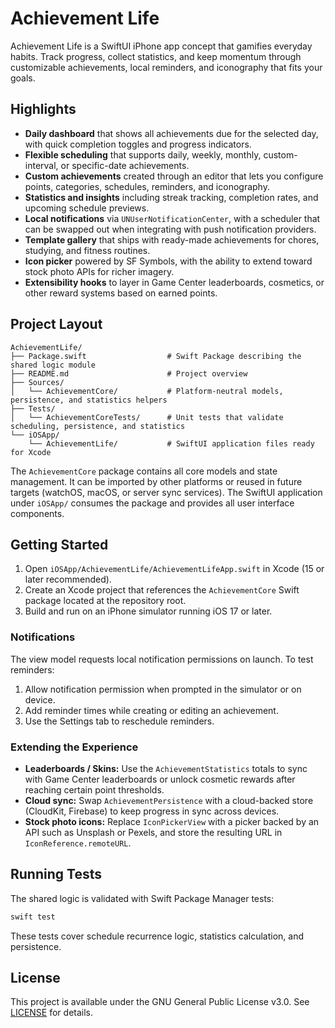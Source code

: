 # Achievement Life

Achievement Life is a SwiftUI iPhone app concept that gamifies everyday habits. Track progress, collect statistics, and keep momentum through customizable achievements, local reminders, and iconography that fits your goals.

## Highlights

- **Daily dashboard** that shows all achievements due for the selected day, with quick completion toggles and progress indicators.
- **Flexible scheduling** that supports daily, weekly, monthly, custom-interval, or specific-date achievements.
- **Custom achievements** created through an editor that lets you configure points, categories, schedules, reminders, and iconography.
- **Statistics and insights** including streak tracking, completion rates, and upcoming schedule previews.
- **Local notifications** via `UNUserNotificationCenter`, with a scheduler that can be swapped out when integrating with push notification providers.
- **Template gallery** that ships with ready-made achievements for chores, studying, and fitness routines.
- **Icon picker** powered by SF Symbols, with the ability to extend toward stock photo APIs for richer imagery.
- **Extensibility hooks** to layer in Game Center leaderboards, cosmetics, or other reward systems based on earned points.

## Project Layout

```
AchievementLife/
├── Package.swift                  # Swift Package describing the shared logic module
├── README.md                      # Project overview
├── Sources/
│   └── AchievementCore/           # Platform-neutral models, persistence, and statistics helpers
├── Tests/
│   └── AchievementCoreTests/      # Unit tests that validate scheduling, persistence, and statistics
└── iOSApp/
    └── AchievementLife/           # SwiftUI application files ready for Xcode
```

The `AchievementCore` package contains all core models and state management. It can be imported by other platforms or reused in future targets (watchOS, macOS, or server sync services). The SwiftUI application under `iOSApp/` consumes the package and provides all user interface components.

## Getting Started

1. Open `iOSApp/AchievementLife/AchievementLifeApp.swift` in Xcode (15 or later recommended).
2. Create an Xcode project that references the `AchievementCore` Swift package located at the repository root.
3. Build and run on an iPhone simulator running iOS 17 or later.

### Notifications

The view model requests local notification permissions on launch. To test reminders:

1. Allow notification permission when prompted in the simulator or on device.
2. Add reminder times while creating or editing an achievement.
3. Use the Settings tab to reschedule reminders.

### Extending the Experience

- **Leaderboards / Skins:** Use the `AchievementStatistics` totals to sync with Game Center leaderboards or unlock cosmetic rewards after reaching certain point thresholds.
- **Cloud sync:** Swap `AchievementPersistence` with a cloud-backed store (CloudKit, Firebase) to keep progress in sync across devices.
- **Stock photo icons:** Replace `IconPickerView` with a picker backed by an API such as Unsplash or Pexels, and store the resulting URL in `IconReference.remoteURL`.

## Running Tests

The shared logic is validated with Swift Package Manager tests:

```bash
swift test
```

These tests cover schedule recurrence logic, statistics calculation, and persistence.

## License

This project is available under the GNU General Public License v3.0. See [LICENSE](LICENSE) for details.
